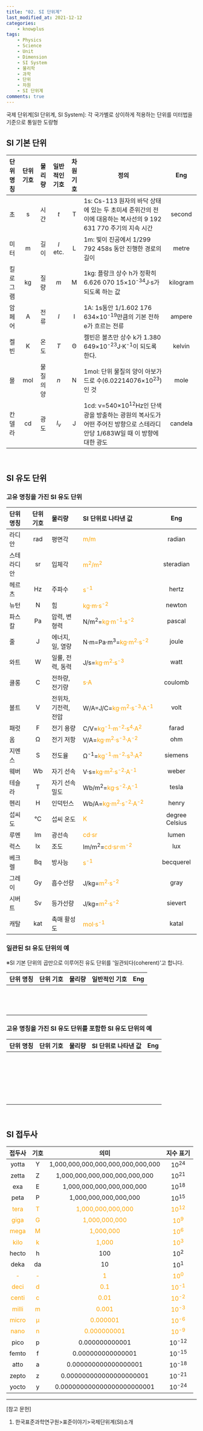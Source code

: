 ```yaml
---
title: "02. SI 단위계"
last_modified_at: 2021-12-12
categories:
    - knowplus
tags:
    - Physics
    - Science
    - Unit
    - Dimension
    - SI System
    - 물리학
    - 과학
    - 단위
    - 차원
    - SI 단위계
comments: true
---
```


국제 단위계[SI 단위계, SI System]: 각 국가별로 상이하게 적용하는 단위를 미터법을 기준으로 통일한 도량형

<h2>SI 기본 단위</h2>

|단위 명칭|단위 기호|물리량|일반적인 기호|차원 기호|정의|Eng|
|:---|:---:|:---:|:---:|:---:|---|:---:|
|초|s|시간|$t$|T|1s: Cs-113 원자의 바닥 상태에 있는 두 초미세 준위간의 전이에 대응하는 복사선의 9 192 631 770 주기의 지속 시간|second|
|미터|m|길이|$l$ etc.|L|1m: 빛이 진공에서 1/299 792 458s 동안 진행한 경로의 길이|metre|
|킬로그램|kg|질량|$m$|M|1kg: 플랑크 상수 h가 정확히 6.626 070 15×10<sup>-34</sup>J·s가 되도록 하는 값|kilogram|
|암페어|A|전류|$I$|I|1A: 1s동안 1/1.602 176 634×10<sup>-19</sup>만큼의 기본 전하 e가 흐르는 전류|ampere|
|켈빈|K|온도|$T$|Θ|켈빈은 볼츠만 상수 k가 1.380 649×10<sup>-23</sup>J·K<sup>-1</sup>이 되도록 한다.|kelvin|
|몰|mol|물질의 양|$n$|N|1mol: 단위 물질의 양이 아보가드로 수(6.02214076×10<sup>23</sup>)인 것|mole|
|칸델라|cd|광도|$I_v$|J|1cd: ν=540×10<sup>12</sup>Hz인 단색광을 방출하는 광원의 복사도가 어떤 주어진 방향으로 스테라디안당 1/683W일 때 이 방향에 대한 광도|candela|

<br/>

<h2>SI 유도 단위</h2>

<h3>고유 명칭을 가진 SI 유도 단위</h3>

|단위 명칭|단위 기호|물리량|SI 단위로 나타낸 값|Eng|
|:---|:---:|:---|:---|:---:|
|라디안|rad|평면각|<span style="color:orange">m/m</span>|radian|
|스테라디안|sr|입체각|<span style="color:orange">m<sup>2</sup>/m<sup>2</sup></span>|steradian|
|헤르츠|Hz|주파수|<span style="color:orange">s<sup>-1</sup></span>|hertz|
|뉴턴|N|힘|<span style="color:orange">kg·m·s<sup>-2</sup></span>|newton|
|파스칼|Pa|압력, 변형력|N/m<sup>2</sup>=<span style="color:orange">kg·m<sup>-1</sup>·s<sup>-2</sup></span>|pascal|
|줄|J|에너지, 일, 열량|N·m=Pa·m<sup>3</sup>=<span style="color:orange">kg·m<sup>2</sup>·s<sup>-2</sup></span>|joule|
|와트|W|일률, 전력, 동력|J/s=<span style="color:orange">kg·m<sup>2</sup>·s<sup>-3</sup></span>|watt|
|쿨롱|C|전하량, 전기량|<span style="color:orange">s·A</span>|coulomb|
|볼트|V|전위차, 기전력, 전압|W/A=J/C=<span style="color:orange">kg·m<sup>2</sup>·s<sup>-3</sup>·A<sup>-1</sup></span>|volt|
|패럿|F|전기 용량|C/V=<span style="color:orange">kg<sup>-1</sup>·m<sup>-2</sup>·s<sup>4</sup>·A<sup>2</sup></span>|farad|
|옴|Ω|전기 저항|V/A=<span style="color:orange">kg·m<sup>2</sup>·s<sup>-3</sup>·A<sup>-2</sup></span>|ohm|
|지멘스|S|전도율|Ω<sup>-1</sup>=<span style="color:orange">kg<sup>-1</sup>·m<sup>-2</sup>·s<sup>3</sup>·A<sup>2</sup></span>|siemens|
|웨버|Wb|자기 선속|V·s=<span style="color:orange">kg·m<sup>2</sup>·s<sup>-2</sup>·A<sup>-1</sup></span>|weber|
|테슬라|T|자기 선속 밀도|Wb/m<sup>2</sup>=<span style="color:orange">kg·s<sup>-2</sup>·A<sup>-1</sup></span>|tesla|
|헨리|H|인덕턴스|Wb/A=<span style="color:orange">kg·m<sup>2</sup>·s<sup>-2</sup>·A<sup>-2</sup></span>|henry|
|섭씨도|℃|섭씨 온도|<span style="color:orange">K</span>|degree Celsius|
|루멘|lm|광선속|<span style="color:orange">cd·sr</span>|lumen|
|럭스|lx|조도|lm/m<sup>2</sup>=<span style="color:orange">cd·sr·m<sup>-2</sup></span>|lux|
|베크렐|Bq|방사능|<span style="color:orange">s<sup>-1</sup></span>|becquerel|
|그레이|Gy|흡수선량|J/kg=<span style="color:orange">m<sup>2</sup>·s<sup>-2</sup></span>|gray|
|시버트|Sv|등가선량|J/kg=<span style="color:orange">m<sup>2</sup>·s<sup>-2</sup></span>|sievert|
|캐탈|kat|촉매 활성도|<span style="color:orange">mol·s<sup>-1</sup></span>|katal|

<h3>일관된 SI 유도 단위의 예</h3>

※SI 기본 단위의 곱만으로 이루어진 유도 단위를 '일관되다(coherent)'고 합니다.

|단위 명칭|단위 기호|물리량|일반적인 기호|Eng|
|---|---|---|---|---|
||||||
||||||
||||||
||||||
||||||
||||||
||||||
||||||
||||||
||||||
||||||
||||||
||||||

<h3>고유 명칭을 가진 SI 유도 단위를 포함한 SI 유도 단위의 예</h3>

|단위 명칭|단위 기호|물리량|SI 단위로 나타낸 값|Eng|
|---|---|---|---|---|
||||||
||||||
||||||
||||||
||||||
||||||
||||||
||||||
||||||
||||||
||||||
||||||
||||||
||||||
||||||
||||||
||||||
||||||
||||||
||||||
||||||
||||||
||||||

<br/>

<h2>SI 접두사</h2>

|접두사|기호|의미|지수 표기|
|:---:|:---:|:---:|:---:|
|yotta|Y|1,000,000,000,000,000,000,000,000|10<sup>24</sup>|
|zetta|Z|1,000,000,000,000,000,000,000|10<sup>21</sup>|
|exa|E|1,000,000,000,000,000,000|10<sup>18</sup>|
|peta|P|1,000,000,000,000,000|10<sup>15</sup>|
|<span style="color: orange">tera</span>|<span style="color: orange">T</span>|<span style="color: orange">1,000,000,000,000</span>|<span style="color: orange">10<sup>12</sup></span>|
|<span style="color: orange">giga</span>|<span style="color: orange">G</span>|<span style="color: orange">1,000,000,000</span>|<span style="color: orange">10<sup>9</sup></span>|
|<span style="color: orange">mega</span>|<span style="color: orange">M</span>|<span style="color: orange">1,000,000</span>|<span style="color: orange">10<sup>6</sup></span>|
|<span style="color: orange">kilo</span>|<span style="color: orange">k</span>|<span style="color: orange">1,000</span>|<span style="color: orange">10<sup>3</sup></span>|
|hecto|h|100|10<sup>2</sup>|
|deka|da|10|10<sup>1</sup>|
|<span style="color: orange">-</span>|<span style="color: orange">-</span>|<span style="color: orange">1</span>|<span style="color: orange">10<sup>0</sup></span>|
|<span style="color: orange">deci</span>|<span style="color: orange">d</span>|<span style="color: orange">0.1</span>|<span style="color: orange">10<sup>-1</sup></span>|
|<span style="color: orange">centi</span>|<span style="color: orange">c</span>|<span style="color: orange">0.01</span>|<span style="color: orange">10<sup>-2</sup></span>|
|<span style="color: orange">milli</span>|<span style="color: orange">m</span>|<span style="color: orange">0.001</span>|<span style="color: orange">10<sup>-3</sup></span>|
|<span style="color: orange">micro</span>|<span style="color: orange">μ</span>|<span style="color: orange">0.000001</span>|<span style="color: orange">10<sup>-6</sup></span>|
|<span style="color: orange">nano</span>|<span style="color: orange">n</span>|<span style="color: orange">0.000000001</span>|<span style="color: orange">10<sup>-9</sup></span>|
|pico|p|0.000000000001|10<sup>-12</sup>|
|femto|f|0.000000000000001|10<sup>-15</sup>|
|atto|a|0.000000000000000001|10<sup>-18</sup>|
|zepto|z|0.000000000000000000001|10<sup>-21</sup>|
|yocto|y|0.000000000000000000000001|10<sup>-24</sup>|

-----

[참고 문헌]

1. 한국표준과학연구원>표준이야기>국제단위계(SI)소개
